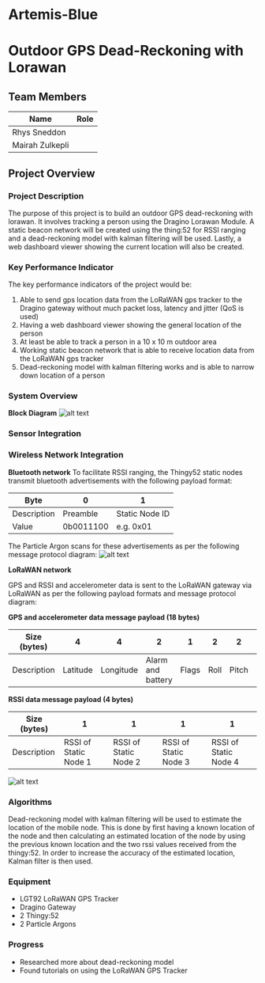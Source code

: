 # Artemis-Blue

# Outdoor GPS Dead-Reckoning with Lorawan

## Team Members

| Name | Role |
| ----------- | ----------- |
| Rhys Sneddon |  |
| Mairah Zulkepli |  |

## Project Overview
### Project Description
The purpose of this project is to build an outdoor GPS dead-reckoning with lorawan. It involves tracking a person using the Dragino Lorawan Module. A static beacon network will be created using the thing:52 for RSSI ranging and a dead-reckoning model with kalman filtering will be used. Lastly, a web dashboard viewer showing the current location will also be created. 

### Key Performance Indicator
The key performance indicators of the project would be:
1. Able to send gps location data from the LoRaWAN gps tracker to the Dragino gateway without much packet loss, latency and jitter (QoS is used)
2. Having a web dashboard viewer showing the general location of the person
3. At least be able to track a person in a 10 x 10 m outdoor area
4. Working static beacon network that is able to receive location data from the LoRaWAN gps tracker
5. Dead-reckoning model with kalman filtering works and is able to narrow down location of a person

### System Overview
**Block Diagram**
![alt text](image.jpg)

### Sensor Integration

### Wireless Network Integration
**Bluetooth network**
To facilitate RSSI ranging, the Thingy52 static nodes transmit bluetooth advertisements with the following payload format:

| Byte | 0 | 1 |
| ----------- | ----------- | ----------- |
| Description | Preamble | Static Node ID |
| Value | 0b0011100 | e.g. 0x01 |

The Particle Argon scans for these advertisements as per the following message protocol diagram:
![alt text](image.jpg)

**LoRaWAN network**

GPS and RSSI and accelerometer data is sent to the LoRaWAN gateway via LoRaWAN as per the following payload formats and message protocol diagram:

**GPS and accelerometer data message payload (18 bytes)**

| Size (bytes) | 4 | 4 | 2 | 1 | 2 | 2 | 1 | 2 | 
| ----------- | ----------- | ----------- | ----------- | ----------- | ----------- | ----------- | ----------- | ----------- |
| Description | Latitude | Longitude | Alarm and battery | Flags | Roll | Pitch | HDOP | Altitude |

**RSSI data message payload (4 bytes)**

| Size (bytes) | 1 | 1 | 1 | 1 |
| ----------- | ----------- | ----------- | ----------- | ----------- |
| Description | RSSI of Static Node 1 | RSSI of Static Node 2 | RSSI of Static Node 3 | RSSI of Static Node 4 | 
![alt text](image.jpg)

### Algorithms
Dead-reckoning model with kalman filtering will be used to estimate the location of the mobile node. This is done by first having a known location of the node and then calculating an estimated location of the node by using the previous known location and the two rssi values received from the thingy:52. In order to increase the accuracy of the estimated location, Kalman filter is then used.

### Equipment
- LGT92 LoRaWAN GPS Tracker
- Dragino Gateway
- 2 Thingy:52
- 2 Particle Argons

### Progress
- Researched more about dead-reckoning model
- Found tutorials on using the LoRaWAN GPS Tracker